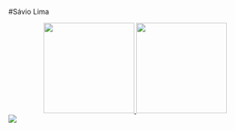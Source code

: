 #Sávio Lima 

<div align="center">
  <a href="https://github.com/saviolima3"> 
  <img height="180em" src="https://github-readme-stats.vercel.app/api?username=saviolima3&show_icons=true&theme=dracula&include_all_commits=fall&count_private=true"/>
  <img height="180em" src="https://github-readme-stats.vercel.app/api/top-langs/?username=saviolima3&layout=compact&langs_count=7&theme=dracula"/>
</div>

<div>
 <img src="[https://cdn.jsdelivr.net/gh/devicons/devicon/icons/adonisjs/adonisjs-original.svg"](https://logospng.org/wp-content/uploads/javascript.png) />
          
</div>
